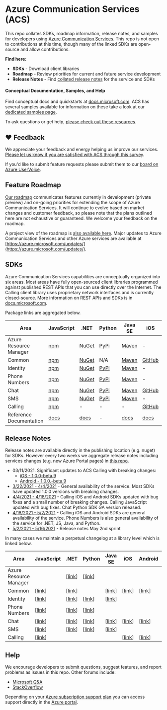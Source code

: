 # Azure Communication Services (ACS)
This repo collates SDKs, roadmap information, release notes, and samples for developers using [Azure Communication Services](https://azure.microsoft.com/en-us/services/communication-services/). This repo is not open to contributions at this time, though many of the linked SDKs are open-source and allow contributions.

**Find here:**
- **SDKs** - Download client libraries
- **Roadmap** - Review priorities for current and future service development
- **Release Notes** - Find [collated release notes](https://github.com/Azure/Communication/tree/master/releasenotes) for the service and SDKs

#### Conceptual Documentation, Samples, and Help
Find conceptual docs and quickstarts at [docs.microsoft.com](https://docs.microsoft.com/azure/communication-services/overview). ACS has several samples available for information on these take a look at our [dedicated samples page](https://docs.microsoft.com/azure/communication-services/samples/overview).

To ask questions or get help, [please check out these resources](https://docs.microsoft.com/azure/communication-services/support).

## ❤️ Feedback
We appreciate your feedback and energy helping us improve our services. [Please let us know if you are satisfied with ACS through this survey](https://microsoft.qualtrics.com/jfe/form/SV_4HMWolQyyLyeX77). 

If you'd like to submit feature requests please submit them to our [board on Azure UserVoice](https://feedback.azure.com/forums/934536-azure-communication-services).

## Feature Roadmap
[Our roadmap](roadmap.md) communicates features currently in development (private preview) and on-going priorities for extending the scope of Azure Communication Services. It will continue to evolve based on market changes and customer feedback, so please note that the plans outlined here are not exhaustive or guaranteed. We welcome your feedback on the roadmap.

A project view of the roadmap is [also available here](https://github.com/Azure/Communication/projects/1). Major updates to Azure Communication Services and other Azure services are available at [https://azure.microsoft.com/updates/](https://azure.microsoft.com/updates/).


## SDKs

Azure Communication Services capabilities are conceptually organized into six areas. Most areas have fully open-sourced client libraries programmed against published REST APIs that you can use directly over the Internet. The Calling client library uses proprietary network interfaces and is currently closed-source. More information on REST APIs and SDKs is in [docs.microsoft.com](https://docs.microsoft.com/azure/communication-services/concepts/sdk-options).

Package links are aggregated below.

| Area           | JavaScript | .NET | Python | Java SE | iOS | Android | Other                          |
| -------------- | ---------- | ---- | ------ | ---- | -------------- | -------------- | ------------------------------ |
| Azure Resource Manager | [npm](https://www.npmjs.com/package/@azure/arm-communication) | [NuGet](https://www.nuget.org/packages/Azure.ResourceManager.Communication) | [PyPi](https://pypi.org/project/azure-mgmt-communication/) | [Maven](https://search.maven.org/search?q=azure-resourcemanager-communication)  | - | - | [Go via GitHub](https://github.com/Azure/azure-sdk-for-go/releases/tag/v52.5.0) |
| Common         | [npm](https://www.npmjs.com/package/@azure/communication-common)         | [NuGet](https://www.nuget.org/packages/Azure.Communication.Common/)    | N/A      | [Maven](https://search.maven.org/search?q=a:azure-communication-common)   | [GitHub](https://github.com/Azure/azure-sdk-for-ios/releases)            | [Maven](https://search.maven.org/artifact/com.azure.android/azure-communication-common)             | -                              |
| Identity | [npm](https://www.npmjs.com/package/@azure/communication-identity)         | [NuGet](https://www.nuget.org/packages/Azure.Communication.Identity)    | [PyPi](https://pypi.org/project/azure-communication-identity/)      | [Maven](https://search.maven.org/search?q=a:azure-communication-identity)   | -              | -              | -                            |
| Phone Numbers | [npm](https://www.npmjs.com/package/@azure/communication-phone-numbers)         | [NuGet](https://www.nuget.org/packages/Azure.Communication.PhoneNumbers)    | [PyPi](https://pypi.org/project/azure-communication-phonenumbers/)      | [Maven](https://search.maven.org/search?q=a:azure-communication-phonenumbers)   | -              | -              | -                            |
| Chat           | [npm](https://www.npmjs.com/package/@azure/communication-chat)        | [NuGet](https://www.nuget.org/packages/Azure.Communication.Chat)     | [PyPi](https://pypi.org/project/azure-communication-chat/)     | [Maven](https://search.maven.org/search?q=a:azure-communication-chat)   | [GitHub](https://github.com/Azure/azure-sdk-for-ios/releases)  | [Maven](https://search.maven.org/search?q=a:azure-communication-chat)   | -                              |
| SMS            | [npm](https://www.npmjs.com/package/@azure/communication-sms)         | [NuGet](https://www.nuget.org/packages/Azure.Communication.Sms)    | [PyPi](https://pypi.org/project/azure-communication-sms/)       | [Maven](https://search.maven.org/artifact/com.azure/azure-communication-sms)   | -              | -              | -                              |
| Calling        | [npm](https://www.npmjs.com/package/@azure/communication-calling)         | -      | -      | -     | [GitHub](https://github.com/Azure/Communication/releases)     | [Maven](https://search.maven.org/artifact/com.azure.android/azure-communication-calling/)            | -                              |
| Reference Documentation     | [docs](https://azure.github.io/azure-sdk-for-js/communication.html)         | [docs](https://azure.github.io/azure-sdk-for-net/communication.html)      | -      | [docs](http://azure.github.io/azure-sdk-for-java/communication.html)     | [docs](https://docs.microsoft.com/en-us/objectivec/communication-services/calling/)      | [docs](https://docs.microsoft.com/en-us/java/api/com.azure.android.communication.calling?view=communication-services-java-android)            | -                              |


## Release Notes 
Release notes are available directly in the publishing location (e.g. nuget) for SDKs. However every two weeks we aggregate release notes including services changes (e.g. new Azure Portal pages) in [this repo](https://github.com/Azure/Communication/tree/master/releasenotes).

 - 03/11/2021. Significant updates to ACS Calling with breaking changes:
    - [iOS - 1.0.0-beta.9](https://github.com/Azure/Communication/releases/tag/v1.0.0-beta.9)
    - [Android - 1.0.0.-beta.9](https://www.npmjs.com/package/@azure/communication-calling/v/1.0.0-beta.9) 
 - [3/22/2021 - 4/4/2021](/releasenotes/2021-March-30.md) -  General availability of the service. Most SDKs have updated 1.0.0 versions with breaking changes.
 - [4/4/2021 - 4/18/2021](/releasenotes/2021-April-18.md) - Calling iOS and Android SDKs updated with bug fixes and a small number of breaking changes. Calling JavaScript updated with bug fixes. Chat Python SDK GA version released. 
 - [4/18/2021 - 5/2/2021](/releasenotes/2021-May-2.md) - Calling iOS and Android SDKs are general availability of the service. Phone Numbers is also general availability of the service for .NET, JS, Java, and Python.
 - [5/2/2021 - 5/16/2021](/releasenotes/2021-May-16.md) - Release notes May 2nd sprint
 
In many cases we maintain a perpetual changelog at a library level which is linked below.

| **Area**| **JavaScript** | **.NET** | **Python**  | **Java SE** | **iOS** | **Android**| **Other** |
|--|--|---|---|---|-|--|-|
| Azure Resource Manager | | [[link](https://github.com/Azure/azure-sdk-for-net/blob/master/sdk/communication/Azure.ResourceManager.Communication/CHANGELOG.md)] | [[link](https://github.com/Azure/azure-sdk-for-python/blob/master/sdk/communication/azure-mgmt-communication/CHANGELOG.md)]| |||  |
| Common  | [[link](https://github.com/Azure/azure-sdk-for-js/blob/master/sdk/communication/communication-common/CHANGELOG.md)]  | [[link](https://github.com/Azure/azure-sdk-for-net/blob/master/sdk/communication/Azure.Communication.Common/CHANGELOG.md)] | | [[link](https://github.com/Azure/azure-sdk-for-java/blob/master/sdk/communication/azure-communication-common/CHANGELOG.md)]|[[link](https://github.com/Azure/azure-sdk-for-ios/blob/master/CHANGELOG.md)]| [[link](https://github.com/Azure/azure-sdk-for-android/tree/master/sdk/communication/azure-communication-common)]|  |
| Identity| [[link](https://github.com/Azure/azure-sdk-for-js/blob/master/sdk/communication/communication-identity/CHANGELOG.md)]| [[link](https://github.com/Azure/azure-sdk-for-net/tree/master/sdk/communication/Azure.Communication.Identity)]| [[link](https://github.com/Azure/azure-sdk-for-python/blob/master/sdk/communication/azure-communication-identity/CHANGELOG.md)]  | [[link](https://github.com/Azure/azure-sdk-for-java/blob/master/sdk/communication/azure-communication-identity/CHANGELOG.md)] |||  |
| Phone Numbers| [[link](https://github.com/Azure/azure-sdk-for-js/blob/master/sdk/communication/communication-phone-numbers/CHANGELOG.md)] | [[link](https://github.com/Azure/azure-sdk-for-net/blob/master/sdk/communication/Azure.Communication.PhoneNumbers/CHANGELOG.md)] | [[link](https://github.com/Azure/azure-sdk-for-python/blob/master/sdk/communication/azure-communication-phonenumbers/CHANGELOG.md)] | |||  |
| Chat | [[link](https://github.com/Azure/azure-sdk-for-js/blob/master/sdk/communication/communication-chat/CHANGELOG.md)] | [[link](https://github.com/Azure/azure-sdk-for-net/blob/master/sdk/communication/Azure.Communication.Chat/CHANGELOG.md)]| [[link](https://github.com/Azure/azure-sdk-for-python/blob/master/sdk/communication/azure-communication-chat/CHANGELOG.md)]| [[link](https://github.com/Azure/azure-sdk-for-java/blob/master/sdk/communication/azure-communication-chat/CHANGELOG.md)]  |[[link](https://github.com/Azure/azure-sdk-for-ios/blob/master/CHANGELOG.md)]| [[link](https://github.com/Azure/azure-sdk-for-android/blob/master/sdk/communication/azure-communication-chat/CHANGELOG.md)] |  |
| SMS  | [[link](https://github.com/Azure/azure-sdk-for-js/blob/master/sdk/communication/communication-sms/CHANGELOG.md)]  | [[link](https://github.com/Azure/azure-sdk-for-net/blob/master/sdk/communication/Azure.Communication.Sms/CHANGELOG.md)] | [[link](https://github.com/Azure/azure-sdk-for-python/blob/master/sdk/communication/azure-communication-sms/CHANGELOG.md)] | [[link](https://github.com/Azure/azure-sdk-for-java/blob/master/sdk/communication/azure-communication-sms/CHANGELOG.md)]|||  |
| Calling | [[link](https://github.com/Azure/Communication/blob/master/releasenotes/acs-javascript-calling-library-release-notes.md)] | | | | [[link](https://github.com/Azure/Communication/blob/master/releasenotes/acs-calling-ios-sdk-release-notes.md)] | [[link](https://github.com/Azure/Communication/blob/master/releasenotes/acs-calling-android-sdk-release-notes.md)] | |

## Help

We encourage developers to submit questions, suggest features, and report problems as issues in this repo. Other forums include:

- [Microsoft Q&A](https://docs.microsoft.com/answers/topics/azure-communication-services.html)
- [StackOverflow](https://stackoverflow.com/questions/tagged/azure+communication)

Depending on your [Azure subscription support plan](https://azure.microsoft.com/support/plans/) you can access support directly in the [Azure portal](https://azure.microsoft.com/en-us/support/create-ticket/).
